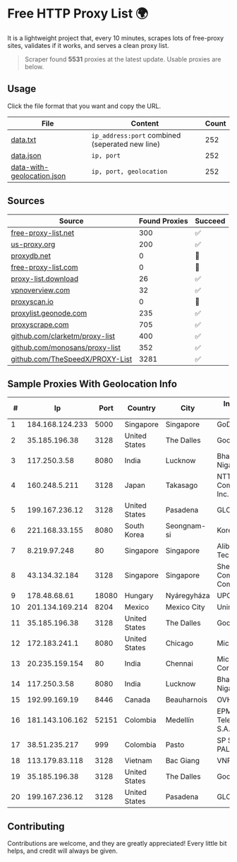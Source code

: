 
# Free HTTP Proxy List 🌍

It is a lightweight project that, every 10 minutes, scrapes lots of free-proxy sites, validates if it works, and serves a clean proxy list.


> Scraper found **5531** proxies at the latest update. Usable proxies are below.

## Usage

Click the file format that you want and copy the URL.


|File|Content|Count|
|----|-------|-----|
|[data.txt](https://raw.githubusercontent.com/themiralay/Proxy-List-World/master/data.txt)|`ip_address:port` combined (seperated new line)|252|
|[data.json](https://raw.githubusercontent.com/themiralay/Proxy-List-World/master/data.json)|`ip, port`|252|
|[data-with-geolocation.json](https://raw.githubusercontent.com/themiralay/Proxy-List-World/master/data-with-geolocation.json)|`ip, port, geolocation`|252|

## Sources

|Source|Found Proxies|Succeed|
|------|-------------|-------|
|[free-proxy-list.net](https://free-proxy-list.net)|300|✅|
|[us-proxy.org](https://www.us-proxy.org)|200|✅|
|[proxydb.net](http://proxydb.net)|0|🚫|
|[free-proxy-list.com](https://free-proxy-list.com/?page=&port=&type%5B%5D=http&type%5B%5D=https&up_time=0&search=Search)|0|🚫|
|[proxy-list.download](https://www.proxy-list.download/HTTP)|26|✅|
|[vpnoverview.com](https://vpnoverview.com/privacy/anonymous-browsing/free-proxy-servers)|32|✅|
|[proxyscan.io](https://www.proxyscan.io)|0|🚫|
|[proxylist.geonode.com](https://proxylist.geonode.com/api/proxy-list?limit=300&page=1&sort_by=lastChecked&sort_type=desc&protocols=http,https)|235|✅|
|[proxyscrape.com](https://api.proxyscrape.com/v2/?request=displayproxies&protocol=http&timeout=10000&country=all&ssl=all&anonymity=all)|705|✅|
|[github.com/clarketm/proxy-list](https://raw.githubusercontent.com/clarketm/proxy-list/master/proxy-list-raw.txt)|400|✅|
|[github.com/monosans/proxy-list](https://raw.githubusercontent.com/monosans/proxy-list/main/proxies/http.txt)|352|✅|
|[github.com/TheSpeedX/PROXY-List](https://raw.githubusercontent.com/TheSpeedX/PROXY-List/master/http.txt)|3281|✅|


## Sample Proxies With Geolocation Info

|#|Ip|Port|Country|City|Internet Service Provider|
|-|--|----|-------|----|-------------------------|
|1|184.168.124.233|5000|Singapore|Singapore|GoDaddy.com, LLC|
|2|35.185.196.38|3128|United States|The Dalles|Google LLC|
|3|117.250.3.58|8080|India|Lucknow|Bharat Sanchar Nigam Ltd|
|4|160.248.5.211|3128|Japan|Takasago|NTT PC Communications, Inc.|
|5|199.167.236.12|3128|United States|Pasadena|GLOBAL IT|
|6|221.168.33.155|8080|South Korea|Seongnam-si|Korea Telecom|
|7|8.219.97.248|80|Singapore|Singapore|Alibaba (US) Technology Co., Ltd.|
|8|43.134.32.184|3128|Singapore|Singapore|Shenzhen Tencent Computer Systems Company Limited|
|9|178.48.68.61|18080|Hungary|Nyáregyháza|UPC|
|10|201.134.169.214|8204|Mexico|Mexico City|Uninet S.A. de C.V.|
|11|35.185.196.38|3128|United States|The Dalles|Google LLC|
|12|172.183.241.1|8080|United States|Chicago|Microsoft|
|13|20.235.159.154|80|India|Chennai|Microsoft Corporation|
|14|117.250.3.58|8080|India|Lucknow|Bharat Sanchar Nigam Ltd|
|15|192.99.169.19|8446|Canada|Beauharnois|OVH SAS|
|16|181.143.106.162|52151|Colombia|Medellín|EPM Telecomunicaciones S.A. E.S.P.|
|17|38.51.235.217|999|Colombia|Pasto|SP SISTEMAS PALACIOS LTDA|
|18|113.179.83.118|3128|Vietnam|Bac Giang|VNPT|
|19|35.185.196.38|3128|United States|The Dalles|Google LLC|
|20|199.167.236.12|3128|United States|Pasadena|GLOBAL IT|



## Contributing

Contributions are welcome, and they are greatly appreciated! Every
little bit helps, and credit will always be given.

